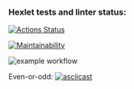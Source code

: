 ### Hexlet tests and linter status:
[![Actions Status](https://github.com/mbgoodguy/python-project-lvl1/workflows/hexlet-check/badge.svg)](https://github.com/mbgoodguy/python-project-lvl1/actions)

[![Maintainability](https://api.codeclimate.com/v1/badges/a99a88d28ad37a79dbf6/maintainability)](https://codeclimate.com/github/codeclimate/codeclimate/maintainability)

![example workflow](https://github.com/mbgoodguy/python-project-lvl1/actions/workflows/flake8.yml/badge.svg)

Even-or-odd: 
[![asciicast](https://asciinema.org/a/DFzQqo8HdRbybyjhbNbNyO27M.svg)](https://asciinema.org/a/DFzQqo8HdRbybyjhbNbNyO27M?speed=2)

